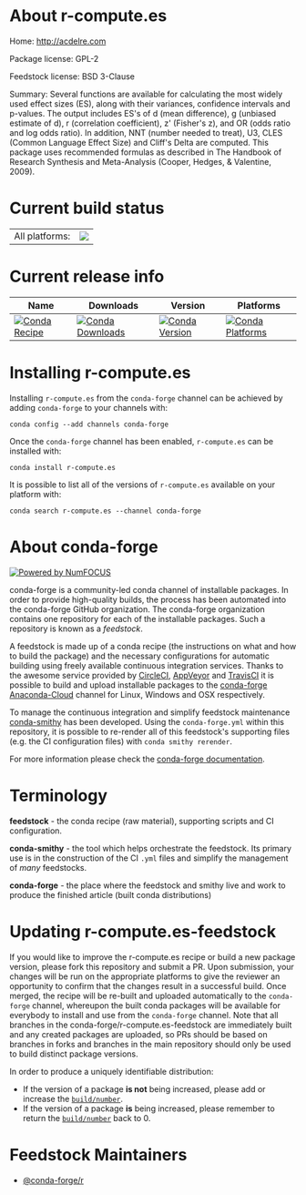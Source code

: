 About r-compute.es
==================

Home: http://acdelre.com

Package license: GPL-2

Feedstock license: BSD 3-Clause

Summary: Several functions are available for calculating the most widely used effect sizes (ES), along with their variances, confidence intervals and p-values.  The output includes ES's of d (mean difference), g (unbiased estimate of d), r (correlation coefficient), z' (Fisher's z), and OR (odds ratio and log odds ratio). In addition, NNT (number needed to treat), U3, CLES (Common Language Effect Size) and Cliff's Delta are computed. This package uses recommended formulas as described in The Handbook of Research Synthesis and Meta-Analysis (Cooper, Hedges, & Valentine, 2009).



Current build status
====================


<table><tr><td>All platforms:</td>
    <td>
      <a href="https://dev.azure.com/conda-forge/feedstock-builds/_build/latest?definitionId=4201&branchName=master">
        <img src="https://dev.azure.com/conda-forge/feedstock-builds/_apis/build/status/r-compute.es-feedstock?branchName=master">
      </a>
    </td>
  </tr>
</table>

Current release info
====================

| Name | Downloads | Version | Platforms |
| --- | --- | --- | --- |
| [![Conda Recipe](https://img.shields.io/badge/recipe-r--compute.es-green.svg)](https://anaconda.org/conda-forge/r-compute.es) | [![Conda Downloads](https://img.shields.io/conda/dn/conda-forge/r-compute.es.svg)](https://anaconda.org/conda-forge/r-compute.es) | [![Conda Version](https://img.shields.io/conda/vn/conda-forge/r-compute.es.svg)](https://anaconda.org/conda-forge/r-compute.es) | [![Conda Platforms](https://img.shields.io/conda/pn/conda-forge/r-compute.es.svg)](https://anaconda.org/conda-forge/r-compute.es) |

Installing r-compute.es
=======================

Installing `r-compute.es` from the `conda-forge` channel can be achieved by adding `conda-forge` to your channels with:

```
conda config --add channels conda-forge
```

Once the `conda-forge` channel has been enabled, `r-compute.es` can be installed with:

```
conda install r-compute.es
```

It is possible to list all of the versions of `r-compute.es` available on your platform with:

```
conda search r-compute.es --channel conda-forge
```


About conda-forge
=================

[![Powered by NumFOCUS](https://img.shields.io/badge/powered%20by-NumFOCUS-orange.svg?style=flat&colorA=E1523D&colorB=007D8A)](http://numfocus.org)

conda-forge is a community-led conda channel of installable packages.
In order to provide high-quality builds, the process has been automated into the
conda-forge GitHub organization. The conda-forge organization contains one repository
for each of the installable packages. Such a repository is known as a *feedstock*.

A feedstock is made up of a conda recipe (the instructions on what and how to build
the package) and the necessary configurations for automatic building using freely
available continuous integration services. Thanks to the awesome service provided by
[CircleCI](https://circleci.com/), [AppVeyor](https://www.appveyor.com/)
and [TravisCI](https://travis-ci.com/) it is possible to build and upload installable
packages to the [conda-forge](https://anaconda.org/conda-forge)
[Anaconda-Cloud](https://anaconda.org/) channel for Linux, Windows and OSX respectively.

To manage the continuous integration and simplify feedstock maintenance
[conda-smithy](https://github.com/conda-forge/conda-smithy) has been developed.
Using the ``conda-forge.yml`` within this repository, it is possible to re-render all of
this feedstock's supporting files (e.g. the CI configuration files) with ``conda smithy rerender``.

For more information please check the [conda-forge documentation](https://conda-forge.org/docs/).

Terminology
===========

**feedstock** - the conda recipe (raw material), supporting scripts and CI configuration.

**conda-smithy** - the tool which helps orchestrate the feedstock.
                   Its primary use is in the construction of the CI ``.yml`` files
                   and simplify the management of *many* feedstocks.

**conda-forge** - the place where the feedstock and smithy live and work to
                  produce the finished article (built conda distributions)


Updating r-compute.es-feedstock
===============================

If you would like to improve the r-compute.es recipe or build a new
package version, please fork this repository and submit a PR. Upon submission,
your changes will be run on the appropriate platforms to give the reviewer an
opportunity to confirm that the changes result in a successful build. Once
merged, the recipe will be re-built and uploaded automatically to the
`conda-forge` channel, whereupon the built conda packages will be available for
everybody to install and use from the `conda-forge` channel.
Note that all branches in the conda-forge/r-compute.es-feedstock are
immediately built and any created packages are uploaded, so PRs should be based
on branches in forks and branches in the main repository should only be used to
build distinct package versions.

In order to produce a uniquely identifiable distribution:
 * If the version of a package **is not** being increased, please add or increase
   the [``build/number``](https://conda.io/docs/user-guide/tasks/build-packages/define-metadata.html#build-number-and-string).
 * If the version of a package **is** being increased, please remember to return
   the [``build/number``](https://conda.io/docs/user-guide/tasks/build-packages/define-metadata.html#build-number-and-string)
   back to 0.

Feedstock Maintainers
=====================

* [@conda-forge/r](https://github.com/conda-forge/r/)

